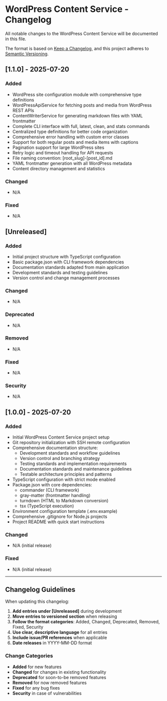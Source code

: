 # WordPress Content Service - Changelog

All notable changes to the WordPress Content Service will be documented in this file.

The format is based on [Keep a Changelog](https://keepachangelog.com/en/1.0.0/),
and this project adheres to [Semantic Versioning](https://semver.org/spec/v2.0.0.html).

## [1.1.0] - 2025-07-20

### Added
- WordPress site configuration module with comprehensive type definitions
- WordPressApiService for fetching posts and media from WordPress REST APIs
- ContentWriterService for generating markdown files with YAML frontmatter
- Complete CLI interface with full, latest, clean, and stats commands
- Centralized type definitions for better code organization
- Comprehensive error handling with custom error classes
- Support for both regular posts and media items with captions
- Pagination support for large WordPress sites
- Retry logic and timeout handling for API requests
- File naming convention: [root_slug]-[post_id].md
- YAML frontmatter generation with all WordPress metadata
- Content directory management and statistics

### Changed
- N/A

### Fixed
- N/A

## [Unreleased]

### Added
- Initial project structure with TypeScript configuration
- Basic package.json with CLI framework dependencies
- Documentation standards adapted from main application
- Development standards and testing guidelines
- Version control and change management processes

### Changed
- N/A

### Deprecated
- N/A

### Removed
- N/A

### Fixed
- N/A

### Security
- N/A

## [1.0.0] - 2025-07-20

### Added
- Initial WordPress Content Service project setup
- Git repository initialization with SSH remote configuration
- Comprehensive documentation structure:
  - Development standards and workflow guidelines
  - Version control and branching strategy
  - Testing standards and implementation requirements
  - Documentation standards and maintenance guidelines
  - Testable architecture principles and patterns
- TypeScript configuration with strict mode enabled
- Package.json with core dependencies:
  - commander (CLI framework)
  - gray-matter (frontmatter handling)
  - turndown (HTML to Markdown conversion)
  - tsx (TypeScript execution)
- Environment configuration template (.env.example)
- Comprehensive .gitignore for Node.js projects
- Project README with quick start instructions

### Changed
- N/A (initial release)

### Fixed
- N/A (initial release)

---

## Changelog Guidelines

When updating this changelog:

1. **Add entries under [Unreleased]** during development
2. **Move entries to versioned section** when releasing
3. **Follow the format categories**: Added, Changed, Deprecated, Removed, Fixed, Security
4. **Use clear, descriptive language** for all entries
5. **Include issue/PR references** when applicable
6. **Date releases** in YYYY-MM-DD format

### Change Categories

- **Added** for new features
- **Changed** for changes in existing functionality
- **Deprecated** for soon-to-be removed features
- **Removed** for now removed features
- **Fixed** for any bug fixes
- **Security** in case of vulnerabilities
